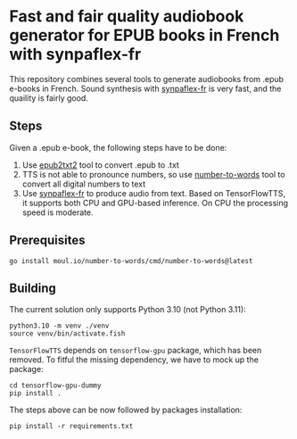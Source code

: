 # Fast and fair quality audiobook generator for EPUB books in French with synpaflex-fr

This repository combines several tools to generate audiobooks from .epub e-books in French. Sound synthesis with [synpaflex-fr](https://huggingface.co/tensorspeech/tts-mb_melgan-synpaflex-fr) is very fast, and the quaility is fairly good.

## Steps

Given a .epub e-book, the following steps have to be done:

1. Use [epub2txt2](https://github.com/kevinboone/epub2txt2) tool to convert .epub to .txt
2. TTS is not able to pronounce numbers, so use [number-to-words](https://github.com/moul/number-to-words) tool to convert all digital numbers to text
3. Use [synpaflex-fr](https://huggingface.co/tensorspeech/tts-mb_melgan-synpaflex-fr) to produce audio from text. Based on TensorFlowTTS, it supports both CPU and GPU-based inference. On CPU the processing speed is moderate.

## Prerequisites

```
go install moul.io/number-to-words/cmd/number-to-words@latest
```

## Building

The current solution only supports Python 3.10 (not Python 3.11):

```
python3.10 -m venv ./venv
source venv/bin/activate.fish
```

`TensorFlowTTS` depends on `tensorflow-gpu` package, which has been removed. To fitful the missing dependency, we have to mock up the package:

```
cd tensorflow-gpu-dummy
pip install .
```

The steps above can be now followed by packages installation:

```
pip install -r requirements.txt
```

